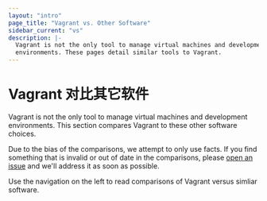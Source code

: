 ```yaml
---
layout: "intro"
page_title: "Vagrant vs. Other Software"
sidebar_current: "vs"
description: |-
  Vagrant is not the only tool to manage virtual machines and development
  environments. These pages detail similar tools to Vagrant.
---
```


# Vagrant 对比其它软件

Vagrant is not the only tool to manage virtual machines and development
environments. This section compares Vagrant to these other software choices.

Due to the bias of the comparisons, we attempt to only use facts. If you find
something that is invalid or out of date in the comparisons, please [open an
issue](https://github.com/mitchellh/vagrant/issues) and we'll address it as soon
as possible.

Use the navigation on the left to read comparisons of Vagrant versus simliar
software.

